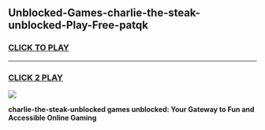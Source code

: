 
## Unblocked-Games-charlie-the-steak-unblocked-Play-Free-patqk
<h3>
<a href="https://premium76.site?title=charlie-the-steak-unblocked&ref=18A1">CLICK TO PLAY</a></h3>
<hr>

<h3>
<a href="https://premium76.site?title=charlie-the-steak-unblocked&ref=18A1">CLICK 2 PLAY</a>
  
</h3>

<a href="https://premium76.site?title=charlie-the-steak-unblocked&ref=18A1"><img src="https://clearcache.store/games.png"></a>


**charlie-the-steak-unblocked games unblocked: Your Gateway to Fun and Accessible Online Gaming**
